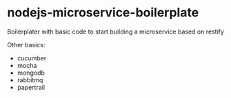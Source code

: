 # nodejs-microservice-boilerplate
Boilerplater with basic code to start building a microservice based on restify

Other basics:
 * cucumber
 * mocha
 * mongodb
 * rabbitmq
 * papertrail
